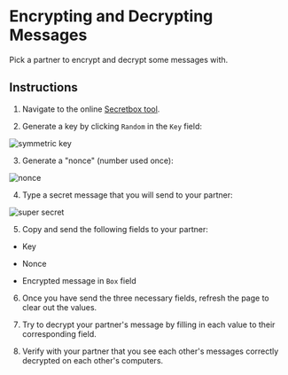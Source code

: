 # Encrypting and Decrypting Messages

Pick a partner to encrypt and decrypt some messages with.

## Instructions

1. Navigate to the online [Secretbox tool](https://tweetnacl.js.org/#/secretbox).

2. Generate a key by clicking `Random` in the `Key` field:

![symmetric key](../../Images/symmetric-key.png)

3. Generate a "nonce" (number used once):

![nonce](../../Images/symmetric-nonce.png)

4. Type a secret message that you will send to your partner:

![super secret](../../Images/symmetric-message.png)

5. Copy and send the following fields to your partner:

  * Key

  * Nonce

  * Encrypted message in `Box` field

6. Once you have send the three necessary fields, refresh the page to clear out the values.

7. Try to decrypt your partner's message by filling in each value to their corresponding field.

8. Verify with your partner that you see each other's messages correctly decrypted on each other's computers.
